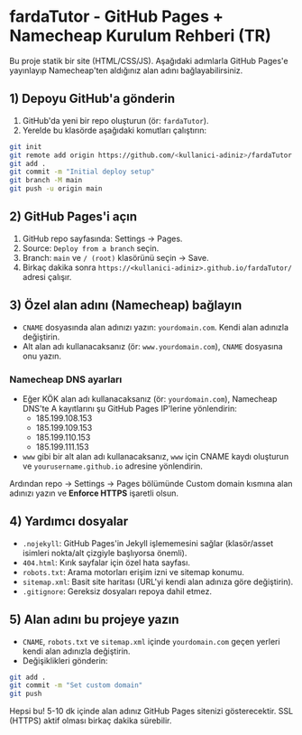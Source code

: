 # fardaTutor - GitHub Pages + Namecheap Kurulum Rehberi (TR)

Bu proje statik bir site (HTML/CSS/JS). Aşağıdaki adımlarla GitHub Pages'e yayınlayıp Namecheap'ten aldığınız alan adını bağlayabilirsiniz.

## 1) Depoyu GitHub'a gönderin
1. GitHub'da yeni bir repo oluşturun (ör: `fardaTutor`).
2. Yerelde bu klasörde aşağıdaki komutları çalıştırın:
```bash
git init
git remote add origin https://github.com/<kullanici-adiniz>/fardaTutor.git
git add .
git commit -m "Initial deploy setup"
git branch -M main
git push -u origin main
```

## 2) GitHub Pages'i açın
1. GitHub repo sayfasında: Settings → Pages.
2. Source: `Deploy from a branch` seçin.
3. Branch: `main` ve `/ (root)` klasörünü seçin → Save.
4. Birkaç dakika sonra `https://<kullanici-adiniz>.github.io/fardaTutor/` adresi çalışır.

## 3) Özel alan adını (Namecheap) bağlayın
- `CNAME` dosyasında alan adınızı yazın: `yourdomain.com`. Kendi alan adınızla değiştirin.
- Alt alan adı kullanacaksanız (ör: `www.yourdomain.com`), `CNAME` dosyasına onu yazın.

### Namecheap DNS ayarları
- Eğer KÖK alan adı kullanacaksanız (ör: `yourdomain.com`), Namecheap DNS'te A kayıtlarını şu GitHub Pages IP'lerine yönlendirin:
  - 185.199.108.153
  - 185.199.109.153
  - 185.199.110.153
  - 185.199.111.153
- `www` gibi bir alt alan adı kullanacaksanız, `www` için CNAME kaydı oluşturun ve `yourusername.github.io` adresine yönlendirin.

Ardından repo → Settings → Pages bölümünde Custom domain kısmına alan adınızı yazın ve **Enforce HTTPS** işaretli olsun.

## 4) Yardımcı dosyalar
- `.nojekyll`: GitHub Pages'in Jekyll işlememesini sağlar (klasör/asset isimleri nokta/alt çizgiyle başlıyorsa önemli).
- `404.html`: Kırık sayfalar için özel hata sayfası.
- `robots.txt`: Arama motorları erişim izni ve sitemap konumu.
- `sitemap.xml`: Basit site haritası (URL'yi kendi alan adınıza göre değiştirin).
- `.gitignore`: Gereksiz dosyaları repoya dahil etmez.

## 5) Alan adını bu projeye yazın
- `CNAME`, `robots.txt` ve `sitemap.xml` içinde `yourdomain.com` geçen yerleri kendi alan adınızla değiştirin.
- Değişiklikleri gönderin:
```bash
git add .
git commit -m "Set custom domain"
git push
```

Hepsi bu! 5-10 dk içinde alan adınız GitHub Pages sitenizi gösterecektir. SSL (HTTPS) aktif olması birkaç dakika sürebilir.
